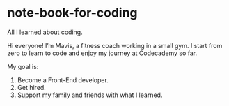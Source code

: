 # note-book-for-coding
All I learned about coding.

Hi everyone! I’m Mavis, a fitness coach working in a small gym. I start from zero to learn to code and enjoy my journey at Codecademy so far.

My goal is:
1. Become a Front-End developer.
2. Get hired.
3. Support my family and friends with what I learned.
